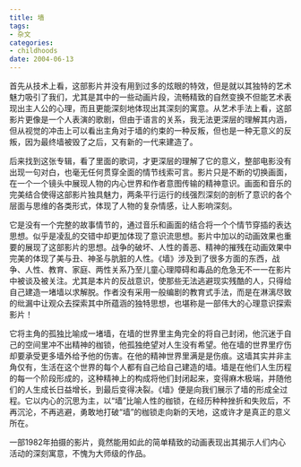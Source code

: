 ```yaml
---
title: 墙
tags:
- 杂文
categories:
- childhoods
date: 2004-06-13
---
```


首先从技术上看，这部影片并没有用到过多的炫眼的特效，但是就以其独特的艺术魅力吸引了我们，尤其是其中的一些动画片段，流畅精致的自然变换不但能艺术表现出主人公的心理，而且更能深刻地体现出其深刻的寓意。从艺术手法上看，这部影片更像是一个人表演的歌剧，但由于语言的关系，我无法更深层的理解其内涵，但从视觉的冲击上可以看出主角对于墙的约束的一种反叛，但也是一种无意义的反叛，因为最终墙被毁了之后，又有新的一代来建造了。

后来找到这张专辑，看了里面的歌词，才更深层的理解了它的意义，整部电影没有出现一句对白，也毫无任何贯穿全面的情节线索可言。影片只是不断的切换画面，在一个一个镜头中展现人物的内心世界和作者意图传输的精神意识。画面和音乐的完美结合使得这部影片独具魅力，两条平行运行的线强烈深刻的剖析了意识的各个层面与思维的各类形式，体现了人物的复杂情感，让人影响深刻。

它是没有一个完整的故事情节的，通过音乐和画面的结合将一个个情节穿插的表达思想。似乎是凌乱的交错中却更加体现了意识流思想。影片中加以的动画效果也重要的展现了这部影片的思想。战争的破坏、人性的善恶、精神的摧残在动画效果中完美的体现了美与丑、神圣与肮脏的人性。《墙》涉及到了很多方面的东西，战争、人性、教育、家庭、两性关系乃至儿童心理障碍和毒品的危急无不一一在影片中被谈及被关注。尤其是本片的反战意识，使那些无法逃避现实残酷的人，只得给自己建造一堵墙以求解脱。作者没有采用一般编剧的教育式手法，而是在淋漓尽致的纰漏中让观众去探索其中所蕴涵的独特思想，也堪称是一部伟大的心理意识探索影片！ 

它将主角的孤独比喻成一堵墙，在墙的世界里主角完全的将自己封闭，他沉迷于自己的空间里冲不出精神的枷锁，他孤独绝望对人生没有希望。他在墙的世界里疗伤却要承受更多墙外给予他的伤害。在他的精神世界里满是是伤痕。这墙其实并非主角仅有，生活在这个世界的每个人都有自己给自己建造的墙。墙是在他们人生历程的每一个阶段形成的，这种精神上的构成将他们封闭起来，变得麻木极端，并随他们的人生成长日益增长，到最后变得决裂。《墙》便是向我们展示了墙的形成全过程。它以内心的沉思为主，以“墙”比喻人性的枷锁，在经历种种挫折和失败后，不再沉沦，不再逃避，勇敢地打破“墙”的枷锁走向新的天地，这或许才是真正的意义所在。 

一部1982年拍摄的影片，竟然能用如此的简单精致的动画表现出其揭示人们内心活动的深刻寓意，不愧为大师级的作品。

